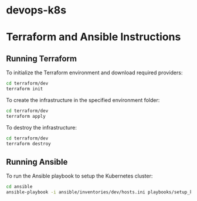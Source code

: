 # devops-k8s

# Terraform and Ansible Instructions

## Running Terraform

To initialize the Terraform environment and download required providers:

```bash
cd terraform/dev
terraform init
```

To create the infrastructure in the specified environment folder:

```bash
cd terraform/dev
terraform apply
```

To destroy the infrastructure:

```bash
cd terraform/dev
terraform destroy
```

## Running Ansible

To run the Ansible playbook to setup the Kubernetes cluster:

```bash
cd ansible
ansible-playbook -i ansible/inventories/dev/hosts.ini playbooks/setup_kubernetes.yml
```
